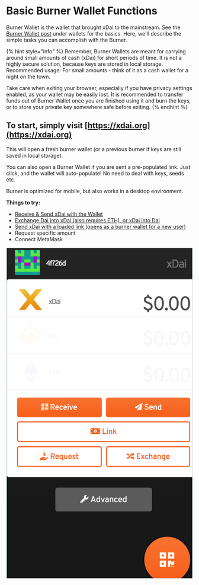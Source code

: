 # Basic Burner Wallet Functions

Burner Wallet is the wallet that brought xDai to the mainstream. See the [Burner Wallet post](../wallets/burner-wallet.md) under wallets for the basics.  Here, we'll describe the simple tasks you can accomplish with the Burner.

{% hint style="info" %}
Remember, Burner Wallets are meant for carrying around small amounts of cash \(xDai\) for short periods of time. It is not a highly secure solution, because keys are stored in local storage. Recommended usage: For small amounts - think of it as a cash wallet for a night on the town.

Take care when exiting your browser, especially if you have privacy settings enabled, as your wallet may be easily lost. It is recommended to transfer funds out of Burner Wallet once you are finished using it and burn the keys, or to store your private key somewhere safe before exiting.
{% endhint %}

## To start, simply visit [https://xdai.org](https://xdai.org)

This will open a fresh burner wallet \(or a previous burner if keys are still saved in local storage\). 

You can also open a Burner Wallet if you are sent a pre-populated link. Just click, and the wallet will auto-populate!  No need to deal with keys, seeds etc.

Burner is optimized for mobile, but also works in a desktop environment. 

**Things to try:**

* [Receive & Send xDai with the Wallet](receive-and-send.md)
* [Exchange Dai into xDai \(also requires ETH\), or xDai into Dai](exchange-currencies.md)
* [Send xDai with a loaded link \(opens as a burner wallet for a new user\)](send-xdai-with-a-loaded-link.md)
* Request specific amount 
* Connect MetaMask

![A Fresh Burner](../../.gitbook/assets/burner-1.png)

